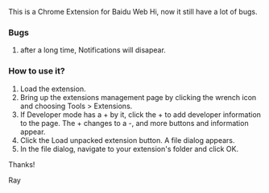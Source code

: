 This is a Chrome Extension for Baidu Web Hi, now it still have a lot of bugs.

### Bugs
1. after a long time, Notifications will disapear.

### How to use it?

1. Load the extension.
2. Bring up the extensions management page by clicking the wrench icon and choosing Tools > Extensions.
3. If Developer mode has a + by it, click the + to add developer information to the page. The + changes to a -, and more buttons and information appear.
4. Click the Load unpacked extension button. A file dialog appears.
5. In the file dialog, navigate to your extension's folder and click OK.


Thanks!

Ray